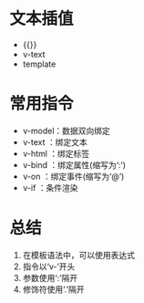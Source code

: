 # 文本插值
- {{}}
- v-text
- template

# 常用指令
- v-model：数据双向绑定
- v-text ：绑定文本
- v-html ：绑定标签
- v-bind ：绑定属性(缩写为‘:’)
- v-on   ：绑定事件(缩写为‘@’)
- v-if   ：条件渲染

# 总结
1. 在模板语法中，可以使用表达式
2. 指令以‘v-’开头
3. 参数使用‘:’隔开
4. 修饰符使用‘.’隔开